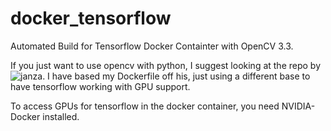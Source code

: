 # docker_tensorflow
Automated Build for Tensorflow Docker Containter with OpenCV 3.3.

If you just want to use opencv with python, I suggest looking at the repo by
![janza](https://github.com/janza/docker-python3-opencv). I have based my
Dockerfile off his, just using a different base to have tensorflow working with
GPU support.

To access GPUs for tensorflow in the docker container, you need NVIDIA-Docker
installed.

